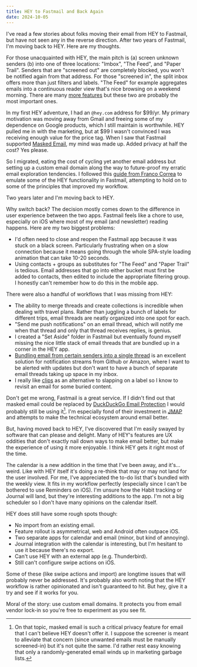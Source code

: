 ```yaml
---
title: HEY to Fastmail and Back Again
date: 2024-10-05
---
```


I've read a few stories about folks moving their email from HEY to Fastmail, but have not seen any in the reverse direction. After two years of Fastmail, I'm moving back to HEY. Here are my thoughts.

For those unacquainted with HEY, the main pitch is (a) screen unknown senders (b) into one of three locations: "Imbox", "The Feed", and "Paper Trail". Senders that are "screened out" are completely blocked, you won't be notified again from that address. For those "screened in", the split inbox offers more than just filters and labels. "The Feed" for example aggregates emails into a continuous reader view that's nice browsing on a weekend morning. There are many [more features](https://www.hey.com/features/) but these two are probably the most important ones.

In my first HEY adventure, I had an `@hey.com` address for $99/yr. My primary motivation was moving away from Gmail and freeing some of my dependence on Google products, which I still maintain is worthwhile. HEY pulled me in with the marketing, but at $99 I wasn't convinced I was receiving enough value for the price tag. When I saw that Fastmail supported [Masked Email](https://1password.com/fastmail/), my mind was made up. Added privacy at half the cost? Yes please.

So I migrated, eating the cost of cycling yet another email address but setting up a custom email domain along the way to future-proof my erratic email exploration tendencies. I followed this [guide from Franco Correa](https://blog.francocorrea.com/posts/moving-from-hey-to-fastmail) to emulate some of the HEY functionality in Fastmail, attempting to hold on to some of the principles that improved my workflow.

Two years later and I'm moving back to HEY.

Why switch back? The decision mostly comes down to the difference in user experience between the two apps. Fastmail feels like a chore to use, especially on iOS where most of my email (and newsletter) reading happens. Here are my two biggest problems:

- I'd often need to close and reopen the Fastmail app because it was stuck on a black screen. Particularly frustrating when on a slow connection because it means going through the whole SPA-style loading animation that can take 10-20 seconds.
- Using contacts + groups as substitutes for "The Feed" and "Paper Trail" is tedious. Email addresses that go into either bucket must first be added to contacts, then edited to include the appropriate filtering group. I honestly can't remember how to do this in the mobile app.

There were also a handful of workflows that I was missing from HEY:

- The ability to merge threads and create collections is incredible when dealing with travel plans. Rather than juggling a bunch of labels for different trips, email threads are neatly organized into one spot for each.
- "Send me push notifications" on an email thread, which will notify me when that thread and only that thread receives replies, is genius.
- I created a "Set Aside" folder in Fastmail but eventually found myself missing the nice little stack of email threads that are bundled up in a corner in the HEY app.
- [Bundling email from certain senders into a single thread](https://www.hey.com/features/bundles/) is an excellent solution for notification streams from Github or Amazon, where I want to be alerted with updates but don't want to have a bunch of separate email threads taking up space in my inbox.
- I really like [clips](https://www.hey.com/features/clips-highlights/) as an alternative to slapping on a label so I know to revisit an email for some buried content.

Don't get me wrong, Fastmail is a great service. If I didn't find out that masked email could be replaced by [DuckDuckGo Email Protection](https://duckduckgo.com/email/) I would probably still be using it[^1]. I'm especially fond of their investment in [JMAP](https://www.fastmail.com/blog/jmap-new-email-open-standard/) and attempts to make the technical ecosystem around email better.

But, having moved back to HEY, I've discovered that I'm easily swayed by software that can please and delight. Many of HEY's features are UX oddities that don't exactly nail down ways to make email better, but make the experience of using it more enjoyable. I think HEY gets it right most of the time.

The calendar is a new addition in the time that I've been away, and it's... weird. Like with HEY itself it's doing a re-think that may or may not land for the user involved. For me, I've appreciated the to-do list that's bundled with the weekly view. It fits in my workflow perfectly (especially since I can't be bothered to use Reminders on iOS). I'm unsure how the Habit tracking or Journal will land, but they're interesting additions to the app. I'm not a big scheduler so I don't have many opinions on the calendar itself.

HEY does still have some rough spots though:

- No import from an existing email.
- Feature rollout is asymmetrical, web and Android often outpace iOS.
- Two separate apps for calendar and email (minor, but kind of annoying).
- Journal integration with the calendar is interesting, but I'm hesitant to use it because there's no export.
- Can't use HEY with an external app (e.g. Thunderbird).
- Still can't configure swipe actions on iOS.

Some of these (like swipe actions and import) are longtime issues that will probably never be addressed. It's probably also worth noting that the HEY workflow is rather opinionated and isn't guaranteed to hit. But hey, give it a try and see if it works for you.

Moral of the story: use custom email domains. It protects you from email vendor lock-in so you're free to experiment as you see fit.

[^1]: On that topic, masked email is such a critical privacy feature for email that I can't believe HEY doesn't offer it. I suppose the screener is meant to alleviate that concern (since unwanted emails must be manually screened-in) but it's not quite the same. I'd rather rest easy knowing that only a randomly-generated email winds up in marketing garbage lists.
